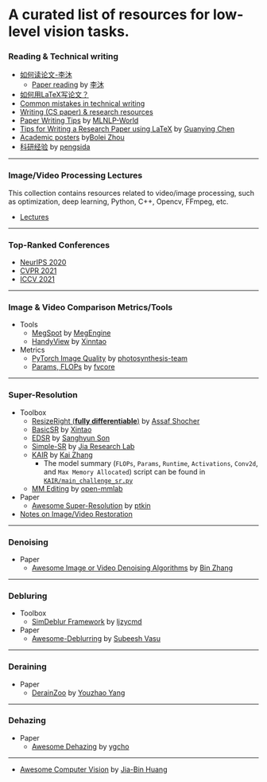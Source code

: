 # A curated list of resources for low-level vision tasks.

### Reading & Technical writing
  - [如何读论文-李沐](https://www.bilibili.com/video/BV1H44y1t75x)
    - [Paper reading](https://space.bilibili.com/1567748478/channel/seriesdetail?sid=398820&ctype=0) by [李沐](https://github.com/mli)     
  - [如何用LaTeX写论文？](https://www.bilibili.com/video/BV1DQ4y1U76g?spm_id_from=333.999.0.0)
  - [Common mistakes in technical writing](https://cs.dartmouth.edu/~wjarosz/writing.md.html)
  - [Writing (CS paper) & research resources](https://vision.sjtu.edu.cn/writing.html)
  - [Paper Writing Tips](https://github.com/MLNLP-World/Paper-Writing-Tips) by [MLNLP-World](https://github.com/MLNLP-World)
  - [Tips for Writing a Research Paper using LaTeX](https://github.com/guanyingc/latex_paper_writing_tips) by [Guanying Chen](https://github.com/guanyingc)
  - [Academic posters](https://github.com/zhoubolei/bolei_awesome_posters) by[Bolei Zhou](https://github.com/zhoubolei)
  - [科研经验](https://github.com/pengsida/learning_research) by [pengsida](https://github.com/pengsida)
  
- - -
### Image/Video Processing Lectures
This collection contains resources related to video/image processing, such as optimization, deep learning, Python, C++, Opencv, FFmpeg, etc.
 - [Lectures](https://github.com/melo2109/Image-Processing-Video-Lectures)

- - -
### Top-Ranked Conferences
- [NeurIPS 2020](nips2020.md)
- [CVPR 2021](cvpr2021.md)
- [ICCV 2021](iccv21.md)

- - -
### Image & Video Comparison Metrics/Tools
- Tools
  - [MegSpot](https://github.com/MegEngine/MegSpot) by [MegEngine](https://github.com/MegEngine)
  - [HandyView](https://github.com/xinntao/HandyView) by [Xinntao](https://github.com/xinntao)
- Metrics
  - [PyTorch Image Quality](https://github.com/photosynthesis-team/piq) by [photosynthesis-team](https://github.com/photosynthesis-team/piq)
  - [Params, FLOPs](https://detectron2.readthedocs.io/en/latest/modules/fvcore.html#fvcore.nn.parameter_count_table) by [fvcore](https://github.com/facebookresearch/fvcore)
- - -
### Super-Resolution
- Toolbox
  - [ResizeRight (**fully differentiable**)](https://github.com/assafshocher/ResizeRight) by [Assaf Shocher](https://github.com/assafshocher)
  - [BasicSR](https://github.com/xinntao/BasicSR) by [Xintao](https://github.com/xinntao)
  - [EDSR](https://github.com/sanghyun-son/EDSR-PyTorch) by [Sanghyun Son](https://github.com/sanghyun-son)
  - [Simple-SR](https://github.com/Jia-Research-Lab/Simple-SR) by [Jia Research Lab](https://github.com/Jia-Research-Lab)
  - [KAIR](https://github.com/cszn/KAIR) by [Kai Zhang](https://github.com/cszn)
    - The model summary (`FLOPs`, `Params`, `Runtime`, `Activations`, `Conv2d`, and `Max Memory Allocated`) script can be found in [`KAIR/main_challenge_sr.py`](https://github.com/cszn/KAIR/blob/23b0d0f717980e48fad02513ba14045d57264fe1/main_challenge_sr.py)
  - [MM Editing](https://github.com/open-mmlab/mmediting) by [open-mmlab](https://github.com/open-mmlab)
- Paper
  - [Awesome Super-Resolution](https://github.com/ptkin/Awesome-Super-Resolution) by [ptkin](https://github.com/ptkin)
- [Notes on Image/Video Restoration](https://www.zhihu.com/column/c_1372300368395776001)

- - -
### Denoising
- Paper
  - [Awesome Image or Video Denoising Algorithms](https://github.com/z-bingo/awesome-image-denoising-state-of-the-art) by [Bin Zhang](https://github.com/z-bingo)

- - -
### Debluring
- Toolbox
  - [SimDeblur Framework](https://github.com/ljzycmd/SimDeblur) by [ljzycmd](https://github.com/ljzycmd)
- Paper
  - [Awesome-Deblurring](https://github.com/subeeshvasu/Awesome-Deblurring) by [Subeesh Vasu](https://github.com/subeeshvasu)

- - -
### Deraining
- Paper
  - [DerainZoo](https://github.com/nnUyi/DerainZoo) by [Youzhao Yang](https://github.com/nnUyi) 

- - -
### Dehazing
- Paper
  - [Awesome Dehazing](https://github.com/youngguncho/awesome-dehazing) by [ygcho](https://github.com/youngguncho)
  
- - -
  - [Awesome Computer Vision](https://github.com/jbhuang0604/awesome-computer-vision) by [Jia-Bin Huang](https://github.com/jbhuang0604)

